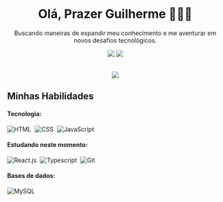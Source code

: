 <h1 align="center">
Olá, Prazer Guilherme 🙋🏾‍♂️
</h1>

<p align='center'>
  Buscando maneiras de expandir meu conhecimento e me aventurar em novos desafios tecnológicos.
</p>

<div align='center'> 
</a>
<a href = "#"> <img src="https://img.shields.io/badge/Gmail-D14836?style=for-the-badge&logo=gmail&logoColor=white" target="_blank"></a>
<a href="#" target="_blank"><img src="https://img.shields.io/badge/-LinkedIn-%230077B5?style=for-the-badge&logo=linkedin&logoColor=white"  target="_blank"></a> 
</div>&nbsp;&nbsp;

<p align='center'>
 <img src='https://github-readme-stats.vercel.app/api?username=GuiihSantos&show_icons=true&theme=highcontrast'>
</p>

## Minhas Habilidades

#### Tecnologia:

![HTML](https://img.shields.io/badge/HTML5-E34F26?style=for-the-badge&logo=html5&logoColor=white)&nbsp;
![CSS](https://img.shields.io/badge/CSS3-1572B6?style=for-the-badge&logo=css3&logoColor=white)&nbsp;
![JavaScript](https://img.shields.io/badge/JavaScript-F7DF1E?style=for-the-badge&logo=javascript&logoColor=black)&nbsp;

#### Estudando neste momento:

![React.js](https://img.shields.io/badge/React-20232A?style=for-the-badge&logo=react&logoColor=61DAFB)&nbsp;
![Typescript](https://img.shields.io/badge/TypeScript-007ACC?style=for-the-badge&logo=typescript&logoColor=white)&nbsp;
![Git](https://img.shields.io/badge/GIT-E44C30?style=for-the-badge&logo=git&logoColor=white)&nbsp;

#### Bases de dados:

![MySQL](https://img.shields.io/badge/MySQL-005C84?style=for-the-badge&logo=mysql&logoColor=white)&nbsp;
